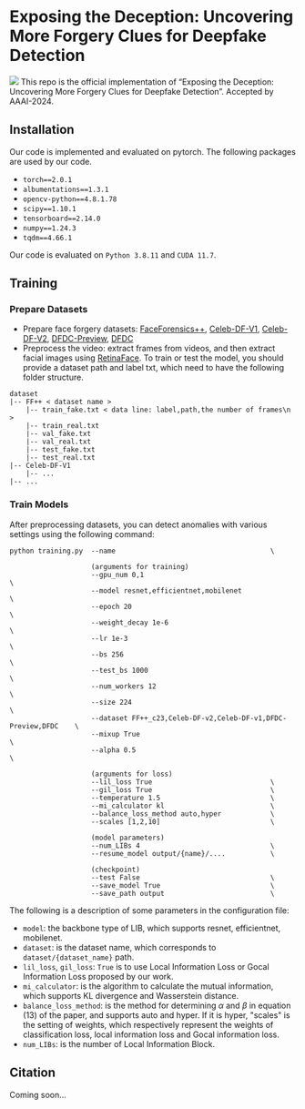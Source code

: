 # Exposing the Deception: Uncovering More Forgery Clues for Deepfake Detection
![](https://github.com/QingyuLiu/Exposing-the-Deception/blob/main/framework.png)
This repo is the official implementation of “Exposing the Deception: Uncovering More Forgery Clues for Deepfake Detection”. Accepted by AAAI-2024.

## Installation
Our code is implemented and evaluated on pytorch. The following packages are used by our code.
- `torch==2.0.1`
- `albumentations==1.3.1`
- `opencv-python==4.8.1.78`
- `scipy==1.10.1`
- `tensorboard==2.14.0`
- `numpy==1.24.3`
- `tqdm==4.66.1`

Our code is evaluated on `Python 3.8.11` and `CUDA 11.7`.


## Training
### Prepare Datasets
- Prepare face forgery datasets: [FaceForensics++](https://github.com/ondyari/FaceForensics), [Celeb-DF-V1](https://github.com/yuezunli/celeb-deepfakeforensics), [Celeb-DF-V2](https://github.com/yuezunli/celeb-deepfakeforensics), [DFDC-Preview](https://ai.meta.com/datasets/dfdc/), [DFDC](https://www.kaggle.com/c/deepfake-detection-challenge/data)
- Preprocess the video: extract frames from videos, and then extract facial images using [RetinaFace](https://github.com/biubug6/Pytorch_Retinaface). 
To train or test the model, you should provide a dataset path and label txt, which need to have the following folder structure. 
```Shell
dataset
|-- FF++ < dataset name >
    |-- train_fake.txt < data line: label,path,the number of frames\n >
    |-- train_real.txt
    |-- val_fake.txt
    |-- val_real.txt
    |-- test_fake.txt
    |-- test_real.txt
|-- Celeb-DF-V1
    |-- ...
|-- ...
```

### Train Models
After preprocessing datasets, you can detect anomalies with various settings using the following command:

```
python training.py  --name                                      \

                    (arguments for training)
                    --gpu_num 0,1                                                   \
                    --model resnet,efficientnet,mobilenet                           \
                    --epoch 20                                                      \
                    --weight_decay 1e-6                                             \ 
                    --lr 1e-3                                                       \
                    --bs 256                                                        \
                    --test_bs 1000                                                  \
                    --num_workers 12                                                \
                    --size 224                                                      \
                    --dataset FF++_c23,Celeb-DF-v2,Celeb-DF-v1,DFDC-Preview,DFDC    \
                    --mixup True                                                    \
                    --alpha 0.5                                                     \

                    (arguments for loss)
                    --lil_loss True                             \
                    --gil_loss True                             \
                    --temperature 1.5                           \
                    --mi_calculator kl                          \
                    --balance_loss_method auto,hyper            \
                    --scales [1,2,10]                           \

                    (model parameters)
                    --num_LIBs 4                                \
                    --resume_model output/{name}/....           \

                    (checkpoint)
                    --test False                                \
                    --save_model True                           \
                    --save_path output                          \
```
The following is a description of some parameters in the configuration file:
- `model`: the backbone type of LIB, which supports resnet, efficientnet, mobilenet.
- `dataset`: is the dataset name, which corresponds to `dataset/{dataset_name}` path.
- `lil_loss`, `gil_loss`: `True` is to use Local Information Loss or Gocal Information Loss proposed by our work.
- `mi_calculator`: is the algorithm to calculate the mutual information, which supports KL divergence and Wasserstein distance.
- `balance_loss_method`: is the method for determining $\alpha$ and $\beta$ in equation (13) of the paper, and supports auto and hyper. If it is hyper, "scales" is the setting of weights, which respectively represent the weights of classification loss, local information loss and Gocal information loss.
- `num_LIBs`: is the number of Local Information Block.


## Citation
Coming soon...
